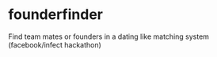 founderfinder
=============

Find team mates or founders in a dating like matching system (facebook/infect hackathon)
